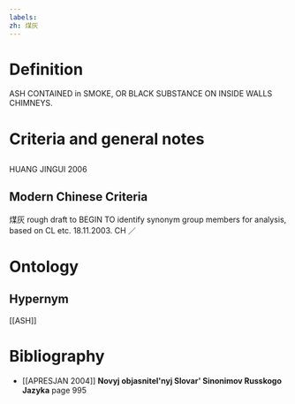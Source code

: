 ```yaml
---
labels: 
zh: 煤灰
---
```


# Definition
ASH CONTAINED in SMOKE, OR BLACK SUBSTANCE ON INSIDE WALLS CHIMNEYS.
# Criteria and general notes
## 
HUANG JINGUI 2006
## Modern Chinese Criteria
煤灰
rough draft to BEGIN TO identify synonym group members for analysis, based on CL etc. 18.11.2003. CH ／
# Ontology

## Hypernym
[[ASH]]
# Bibliography
- [[APRESJAN 2004]]
**Novyj objasnitel'nyj Slovar' Sinonimov Russkogo Jazyka** page 995
